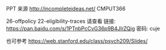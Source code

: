 PPT 来源
http://incompleteideas.net/  CMPUT366

26-offpolicy  22-eligibility-traces 请查看
链接: https://pan.baidu.com/s/1PTnbPcCvG36p9B4JlrZQig  密码: cuje 

也可参考  https://web.stanford.edu/class/psych209/Slides/
